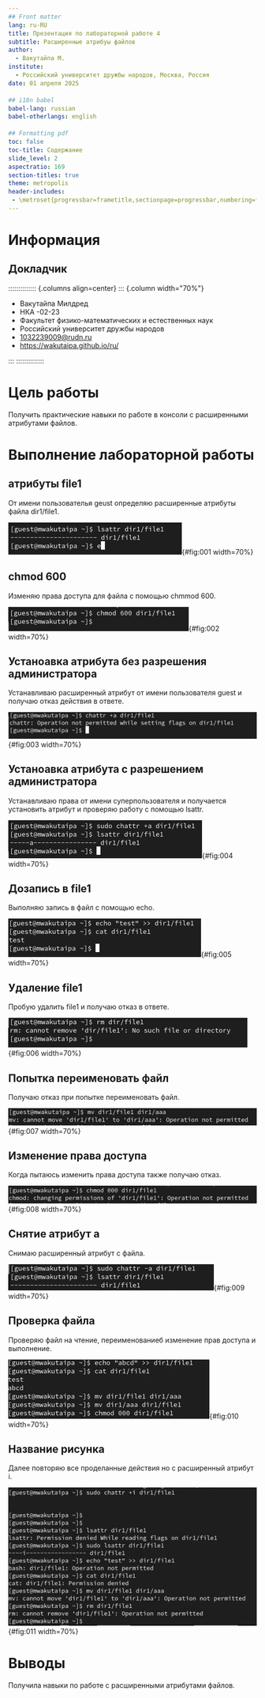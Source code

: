 ```yaml
---
## Front matter
lang: ru-RU
title: Презентация по лабораторной работе 4
subtitle: Расширенные атрибуы файлов
author:
  - Вакутайпа М.
institute:
  - Российский университет дружбы народов, Москва, Россия
date: 01 апреля 2025

## i18n babel
babel-lang: russian
babel-otherlangs: english

## Formatting pdf
toc: false
toc-title: Содержание
slide_level: 2
aspectratio: 169
section-titles: true
theme: metropolis
header-includes:
 - \metroset{progressbar=frametitle,sectionpage=progressbar,numbering=fraction}
---
```


# Информация

## Докладчик

:::::::::::::: {.columns align=center}
::: {.column width="70%"}

  * Вакутайпа Милдред
  * НКА -02-23
  * Факультет физико-математических и естественных наук
  * Российский университет дружбы народов
  * [1032239009@rudn.ru](mailto:1032239009@rudn.ru)
  * <https://wakutaipa.github.io/ru/>

:::
::::::::::::::

# Цель работы

Получить практические навыки по работе в консоли с расширенными атрибутами файлов.

# Выполнение лабораторной работы

## атрибуты file1

От имени пользователья geust определяю расширенные атрибуты файла dir1/file1.

![атрибуты file1](image/1.jpg){#fig:001 width=70%}

## chmod 600

Изменяю права доступа для файла с помощью chmmod 600.

![chmod 600](image/2.jpg){#fig:002 width=70%}

## Устаноавка атрибута без разрешения администратора

Устанавливаю расширенный атрибут от имени пользователя guest и получаю отказ действия в ответе.

![Устаноавка атрибута без разрешения администратора](image/3.jpg){#fig:003 width=70%}

## Устаноавка атрибута с разрешением администратора

Устанавливаю права от имени суперпользователя и получается установить атрибут и проверяю работу с помощью lsattr.

![Устаноавка атрибута с разрешением администратора](image/4.jpg){#fig:004 width=70%}

## Дозапись в file1

Выполняю запись в файл с помощью echo.

![Дозапись в file1](image/5.jpg){#fig:005 width=70%}

## Удаление file1

Пробую удалить file1 и получаю отказ в ответе. 

![Удаление file1](image/6.jpg){#fig:006 width=70%}

## Попытка переименовать файл

Получаю отказ при попытке переименовать файл. 

![Попытка переименовать файл](image/7.jpg){#fig:007 width=70%}

## Изменение права доступа

Когда пытаюсь изменить права доступа также получаю отказ.

![Изменение права доступа](image/8.jpg){#fig:008 width=70%}

## Снятие атрибут а

Снимаю расширенный атрибут с файла.

![Снятие атрибут а](image/9.jpg){#fig:009 width=70%}

## Проверка файла

Проверяю файл на чтение, переименованиеб изменение прав доступа и выполнение. 

![Проверка файла](image/10.jpg){#fig:010 width=70%}

## Название рисунка

Далее повторяю все проделанные действия но с расширенный атрибут i.

![Название рисунка](image/11.jpg){#fig:011 width=70%}

# Выводы

Получила навыки по работе с расширенными атрибутами файлов.


